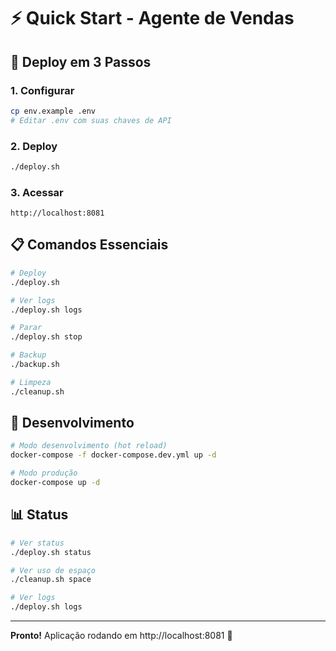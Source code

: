 # ⚡ Quick Start - Agente de Vendas

## 🚀 Deploy em 3 Passos

### 1. Configurar
```bash
cp env.example .env
# Editar .env com suas chaves de API
```

### 2. Deploy
```bash
./deploy.sh
```

### 3. Acessar
```
http://localhost:8081
```

## 📋 Comandos Essenciais

```bash
# Deploy
./deploy.sh

# Ver logs
./deploy.sh logs

# Parar
./deploy.sh stop

# Backup
./backup.sh

# Limpeza
./cleanup.sh
```

## 🔧 Desenvolvimento

```bash
# Modo desenvolvimento (hot reload)
docker-compose -f docker-compose.dev.yml up -d

# Modo produção
docker-compose up -d
```

## 📊 Status

```bash
# Ver status
./deploy.sh status

# Ver uso de espaço
./cleanup.sh space

# Ver logs
./deploy.sh logs
```

---

**Pronto!** Aplicação rodando em http://localhost:8081 🎉
